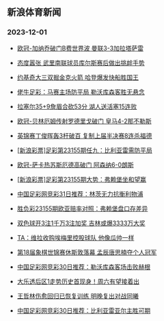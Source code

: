 ## 新浪体育新闻 
### 2023-12-01

+ [欧冠-加纳乔破门B费世界波 曼联3-3加拉塔萨雷](https://sports.sina.com.cn/g/pl/2023-11-30/doc-imzwiytx4877987.shtml)

+ [态度嚣张 武里南联球员库尔斯赛后做出挑衅手势](https://sports.sina.com.cn/china/2023-11-30/doc-imzwkfac0028640.shtml)

+ [约基奇大三双掘金克火箭 哈登爆发快船胜国王](https://sports.sina.com.cn/basketball/nba/2023-11-30/doc-imzwkmiy9970368.shtml)

+ [佬牛足彩：马赛主场防平局 勒沃库森客胜无悬念](https://sports.sina.com.cn/l/2023-11-30/doc-imzwkezx1579549.shtml)

+ [拉塞尔35+9詹眉合砍53分 湖人送活塞15连败](https://sports.sina.com.cn/basketball/nba/2023-11-30/doc-imzwkezy5490548.shtml)

+ [欧冠-贝林厄姆传射罗德里戈破门 皇马4-2那不勒斯](https://sports.sina.com.cn/g/laliga/2023-11-30/doc-imzwiytz1657701.shtml)

+ [英锦赛丁俊晖轰3杆破百 复制上届半决赛8连杀福德](https://sports.sina.com.cn/others/snooker/2023-11-30/doc-imzwiiwk5902815.shtml)

+ [[新浪彩票]足彩第23155期任九：比利亚雷需防平局](https://sports.sina.com.cn/l/2023-11-30/doc-imzwiytz1650086.shtml)

+ [欧冠-萨卡热苏斯厄德高破门 阿森纳6-0朗斯](https://sports.sina.com.cn/g/pl/2023-11-30/doc-imzwiytx4886601.shtml)

+ [[新浪彩票]足彩第23155期大势：弗赖堡坐和望赢](https://sports.sina.com.cn/l/2023-11-30/doc-imzwiytz1649761.shtml)

+ [中国足彩网竞彩31日推荐：林茨无力抗衡利物浦](https://sports.sina.com.cn/l/2023-11-30/doc-imzwkezv4794170.shtml)

+ [胜负彩23155期欧亚赔率对照：弗赖堡盘口存差异](https://sports.sina.com.cn/l/2023-11-30/doc-imzwkezv4788943.shtml)

+ [双色球开3注1千万3注加奖 吉林或爆3333万大奖](https://sports.sina.com.cn/l/2023-11-30/doc-imzwmhps1479069.shtml)

+ [TA：维拉收购埃梅里控股球队 他像瓜帅一样](https://sports.sina.com.cn/g/2023-11-30/doc-imzwiiwi1947845.shtml)

+ [第18届象棋世锦赛休斯敦落幕 孟辰唐思楠夺个人冠军](https://sports.sina.com.cn/go/2023-11-30/doc-imzwkrrw9842510.shtml)

+ [中国足彩网竞彩30日推荐：勒沃库森客场击败赫根](https://sports.sina.com.cn/l/2023-11-30/doc-imzwiytz1660128.shtml)

+ [大乐透后区1走势历史首现身！周六有望接着出](https://sports.sina.com.cn/l/2023-11-30/doc-imzwkrrr4632330.shtml)

+ [王哲林伤愈回归已恢复训练 明晚复出对战同曦](https://sports.sina.com.cn/basketball/cba/2023-11-30/doc-imzwkezy5469615.shtml)

+ [中国足彩网竞彩30日推荐：比利亚雷亚尔主胜可期](https://sports.sina.com.cn/l/2023-11-30/doc-imzwiytz1660036.shtml)

